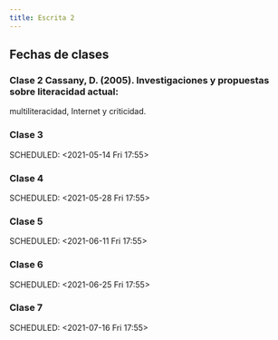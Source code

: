 ```yaml
---
title: Escrita 2
---
```


## Fechas de clases
### Clase 2 Cassany, D. (2005). Investigaciones y propuestas sobre literacidad actual:
multiliteracidad, Internet y criticidad.
### Clase 3 
SCHEDULED: <2021-05-14 Fri 17:55>
### Clase 4 
SCHEDULED: <2021-05-28 Fri 17:55>
### Clase 5 
SCHEDULED: <2021-06-11 Fri 17:55>
### Clase 6 
SCHEDULED: <2021-06-25 Fri 17:55>
### Clase 7 
SCHEDULED: <2021-07-16 Fri 17:55>
